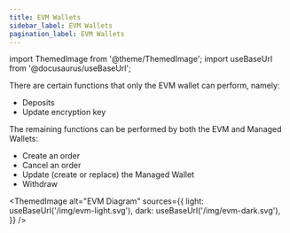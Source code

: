 ```yaml
---
title: EVM Wallets
sidebar_label: EVM Wallets
pagination_label: EVM Wallets
---
```


import ThemedImage from '@theme/ThemedImage';
import useBaseUrl from '@docusaurus/useBaseUrl';

There are certain functions that only the EVM wallet can perform, namely:
- Deposits
- Update encryption key

The remaining functions can be performed by both the EVM and Managed Wallets:
- Create an order
- Cancel an order
- Update (create or replace) the Managed Wallet
- Withdraw

<ThemedImage
  alt="EVM Diagram"
  sources={{
    light: useBaseUrl('/img/evm-light.svg'),
    dark: useBaseUrl('/img/evm-dark.svg'),
  }}
/>
